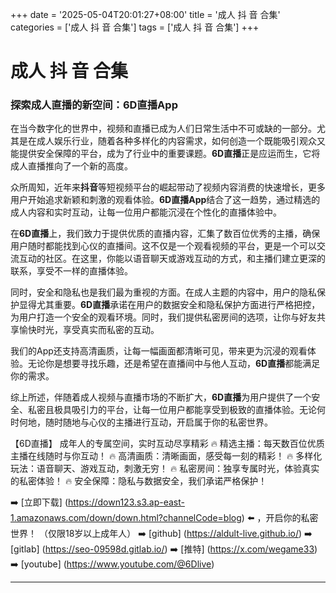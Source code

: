 +++
date = '2025-05-04T20:01:27+08:00'
title = '成人 抖 音 合集'
categories = ['成人 抖 音 合集']
tags = ['成人 抖 音 合集']
+++

# 成人 抖 音 合集

### 探索成人直播的新空间：6D直播App

在当今数字化的世界中，视频和直播已成为人们日常生活中不可或缺的一部分。尤其是在成人娱乐行业，随着各种多样化的内容需求，如何创造一个既能吸引观众又能提供安全保障的平台，成为了行业中的重要课题。**6D直播**正是应运而生，它将成人直播推向了一个新的高度。

众所周知，近年来**抖音**等短视频平台的崛起带动了视频内容消费的快速增长，更多用户开始追求新颖和刺激的观看体验。**6D直播App**结合了这一趋势，通过精选的成人内容和实时互动，让每一位用户都能沉浸在个性化的直播体验中。

在**6D直播**上，我们致力于提供优质的直播内容，汇集了数百位优秀的主播，确保用户随时都能找到心仪的直播间。这不仅是一个观看视频的平台，更是一个可以交流互动的社区。在这里，你能以语音聊天或游戏互动的方式，和主播们建立更深的联系，享受不一样的直播体验。

同时，安全和隐私也是我们最为重视的方面。在成人主题的内容中，用户的隐私保护显得尤其重要。**6D直播**承诺在用户的数据安全和隐私保护方面进行严格把控，为用户打造一个安全的观看环境。同时，我们提供私密房间的选项，让你与好友共享愉快时光，享受真实而私密的互动。

我们的App还支持高清画质，让每一幅画面都清晰可见，带来更为沉浸的观看体验。无论你是想要寻找乐趣，还是希望在直播间中与他人互动，**6D直播**都能满足你的需求。

综上所述，伴随着成人视频与直播市场的不断扩大，**6D直播**为用户提供了一个安全、私密且极具吸引力的平台，让每一位用户都能享受到极致的直播体验。无论何时何地，随时随地与心仪的主播进行互动，开启属于你的私密世界。

【6D直播】
成年人的专属空间，实时互动尽享精彩
🔥 精选主播：每天数百位优质主播在线随时与你互动！
🔥 高清画质：清晰画面，感受每一刻的精彩！
🔥 多样化玩法：语音聊天、游戏互动，刺激无穷！
🔥 私密房间：独享专属时光，体验真实的私密体验！
🔥 安全保障：隐私与数据安全，我们承诺严格保护！

➡️ [立即下载] (https://down123.s3.ap-east-1.amazonaws.com/down/down.html?channelCode=blog) ⬅️ ，开启你的私密世界！
（仅限18岁以上成年人）
➡️ [github] (https://aldult-live.github.io/)
➡️ [gitlab] (https://seo-09598d.gitlab.io/)
➡️ [推特] (https://x.com/wegame33)
➡️ [youtube] (https://www.youtube.com/@6Dlive)

---
